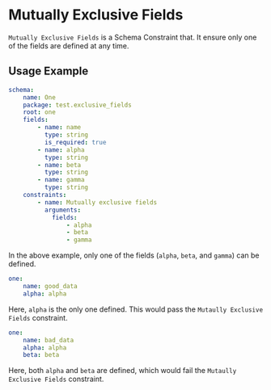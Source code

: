 # Mutually Exclusive Fields
`Mutually Exclusive Fields` is a Schema Constraint that. 
It ensure only one of the fields are defined at any time.


## Usage Example

```yaml
schema:
    name: One
    package: test.exclusive_fields
    root: one
    fields:
        - name: name
          type: string
          is_required: true
        - name: alpha
          type: string
        - name: beta
          type: string
        - name: gamma
          type: string
    constraints:
        - name: Mutually exclusive fields
          arguments:
            fields:
                - alpha
                - beta
                - gamma  
```
In the above example, only one of the fields (`alpha`, `beta`, and `gamma`) can be defined.

```yaml
one:
    name: good_data
    alpha: alpha
```
Here, `alpha` is the only one defined.  This would pass the `Mutaully Exclusive Fields` constraint.

```yaml
one:
    name: bad_data
    alpha: alpha
    beta: beta
```
Here, both `alpha` and `beta` are defined, which would fail the `Mutaully Exclusive Fields` constraint.